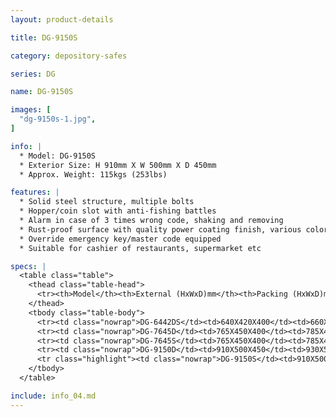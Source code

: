 ```yaml
---
layout: product-details

title: DG-9150S

category: depository-safes

series: DG

name: DG-9150S

images: [
  "dg-9150s-1.jpg",
]

info: |
  * Model: DG-9150S
  * Exterior Size: H 910mm X W 500mm X D 450mm
  * Approx. Weight: 115kgs (253lbs)

features: |
  * Solid steel structure, multiple bolts
  * Hopper/coin slot with anti-fishing battles
  * Alarm in case of 3 times wrong code, shaking and removing
  * Rust-proof surface with quality power coating finish, various colors available
  * Override emergency key/master code equipped
  * Suitable for cashier of restaurants, supermarket etc

specs: |
  <table class="table">
    <thead class="table-head">
      <tr><th>Model</th><th>External (HxWxD)mm</th><th>Packing (HxWxD)mm</th><th>Weight (kg)</th><th>Door (mm)</th><th>Body (mm)</th><th>20’FCL (pcs)</th></tr>
    </thead>
    <tbody class="table-body">
      <tr><td class="nowrap">DG-6442DS</td><td>640X420X400</td><td>660X440X450</td><td>73</td><td>10</td><td>6</td><td>230</td></tr>
      <tr><td class="nowrap">DG-7645D</td><td>765X450X400</td><td>785X470X450</td><td>92</td><td>10</td><td>6</td><td>175</td></tr>
      <tr><td class="nowrap">DG-7645S</td><td>765X450X400</td><td>785X470X450</td><td>86</td><td>10</td><td>6</td><td>175</td></tr>
      <tr><td class="nowrap">DG-9150D</td><td>910X500X450</td><td>930X520X500</td><td>120</td><td>10</td><td>6</td><td>125</td></tr>
      <tr class="highlight"><td class="nowrap">DG-9150S</td><td>910X500X450</td><td>930X520X500</td><td>115</td><td>10</td><td>6</td><td>125</td></tr>
    </tbody>
  </table>

include: info_04.md
---
```

